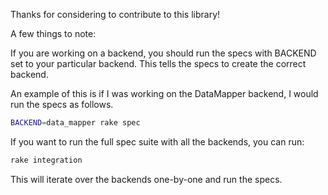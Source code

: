 Thanks for considering to contribute to this library!

A few things to note: 

If you are working on a backend, you should run the specs with BACKEND set to 
your particular backend. This tells the specs to create the correct backend. 

An example of this is if I was working on the DataMapper backend, I would run 
the specs as follows. 

``` sh
BACKEND=data_mapper rake spec
```

If you want to run the full spec suite with all the backends, you can run: 

``` sh
rake integration
```

This will iterate over the backends one-by-one and run the specs. 
